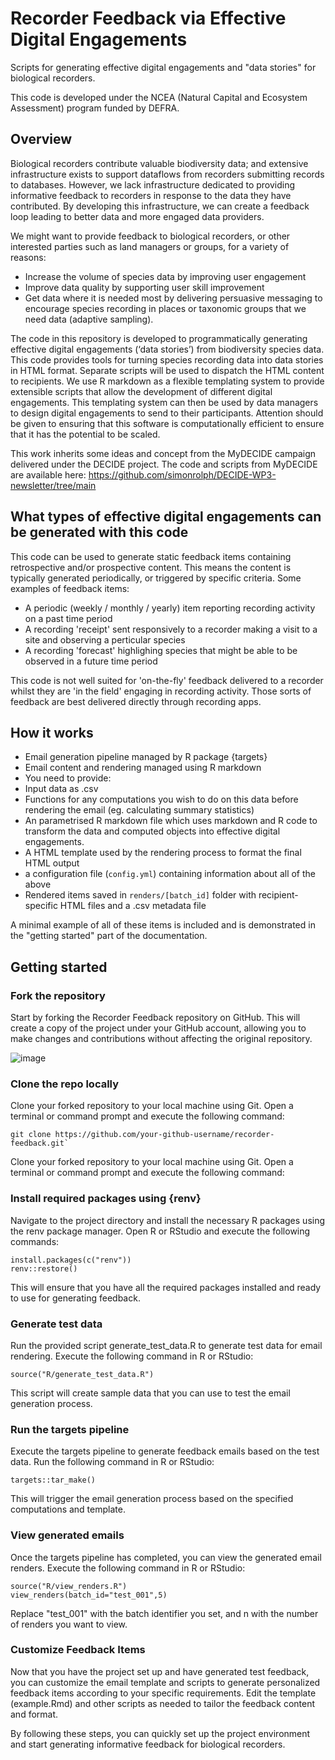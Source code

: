 # Recorder Feedback via Effective Digital Engagements

Scripts for generating effective digital engagements and "data stories" for biological recorders.

This code is developed under the NCEA (Natural Capital and Ecosystem Assessment) program funded by DEFRA.

## Overview

Biological recorders contribute valuable biodiversity data; and extensive infrastructure exists to support dataflows from recorders submitting records to databases. However, we lack infrastructure dedicated to providing informative feedback to recorders in response to the data they have contributed. By developing this infrastructure, we can create a feedback loop leading to better data and more engaged data providers.

We might want to provide feedback to biological recorders, or other interested parties such as land managers or groups, for a variety of reasons:

 * Increase the volume of species data by improving user engagement
 * Improve data quality by supporting user skill improvement
 * Get data where it is needed most by delivering persuasive messaging to encourage species recording in places or taxonomic groups that we need data (adaptive sampling).

The code in this repository is developed to programmatically generating effective digital engagements (‘data stories’) from biodiversity species data. This code provides tools for turning species recording data into data stories in HTML format. Separate scripts will be used to dispatch the HTML content to recipients. We use R markdown as a flexible templating system to provide extensible scripts that allow the development of different digital engagements. This templating system can then be used by data managers to design digital engagements to send to their participants. Attention should be given to ensuring that this software is computationally efficient to ensure that it has the potential to be scaled.

This work inherits some ideas and concept from the MyDECIDE campaign delivered under the DECIDE project. The code and scripts from MyDECIDE are available here: https://github.com/simonrolph/DECIDE-WP3-newsletter/tree/main

## What types of effective digital engagements can be generated with this code

This code can be used to generate static feedback items containing retrospective and/or prospective content. This means the content is typically generated periodically, or triggered by specific criteria. Some examples of feedback items:

 - A periodic (weekly / monthly / yearly) item reporting recording activity on a past time period
 - A recording 'receipt' sent responsively to a recorder making a visit to a site and observing a perticular species
 - A recording 'forecast' highlighing species that might be able to be observed in a future time period

This code is not well suited for 'on-the-fly' feedback delivered to a recorder whilst they are 'in the field' engaging in recording activity. Those sorts of feedback are best delivered directly through recording apps.

## How it works

 * Email generation pipeline managed by R package {targets}
 * Email content and rendering managed using R markdown
 * You need to provide:
  * Input data as .csv
  * Functions for any computations you wish to do on this data before rendering the email (eg. calculating summary statistics)
  * An parametrised R markdown file which uses markdown and R code to transform the data and computed objects into effective digital engagements.
  * A HTML template used by the rendering process to format the final HTML output
  * a configuration file (`config.yml`) containing information about all of the above
 * Rendered items saved in `renders/[batch_id]` folder with recipient-specific HTML files and a .csv metadata file
  
A minimal example of all of these items is included and is demonstrated in the "getting started" part of the documentation.

## Getting started

### Fork the repository

Start by forking the Recorder Feedback repository on GitHub. This will create a copy of the project under your GitHub account, allowing you to make changes and contributions without affecting the original repository.

![image](https://github.com/BiologicalRecordsCentre/recorder-feedback/assets/17750766/dc4941bb-eff5-470e-8acd-cba16cddad4f)

### Clone the repo locally

Clone your forked repository to your local machine using Git. Open a terminal or command prompt and execute the following command:

```
git clone https://github.com/your-github-username/recorder-feedback.git`
```

Clone your forked repository to your local machine using Git. Open a terminal or command prompt and execute the following command:

### Install required packages using {renv}

Navigate to the project directory and install the necessary R packages using the renv package manager. Open R or RStudio and execute the following commands:

```
install.packages(c("renv"))
renv::restore()
```

This will ensure that you have all the required packages installed and ready to use for generating feedback.

### Generate test data

Run the provided script generate_test_data.R to generate test data for email rendering. Execute the following command in R or RStudio:

```
source("R/generate_test_data.R")
```

This script will create sample data that you can use to test the email generation process.

### Run the targets pipeline

Execute the targets pipeline to generate feedback emails based on the test data. Run the following command in R or RStudio:

```
targets::tar_make()
```

This will trigger the email generation process based on the specified computations and template.

### View generated emails

Once the targets pipeline has completed, you can view the generated email renders. Execute the following command in R or RStudio:

```
source("R/view_renders.R")
view_renders(batch_id="test_001",5)
```

Replace "test_001" with the batch identifier you set, and n with the number of renders you want to view.

### Customize Feedback Items

Now that you have the project set up and have generated test feedback, you can customize the email template and scripts to generate personalized feedback items according to your specific requirements. Edit the template (example.Rmd) and other scripts as needed to tailor the feedback content and format.

By following these steps, you can quickly set up the project environment and start generating informative feedback for biological recorders.
